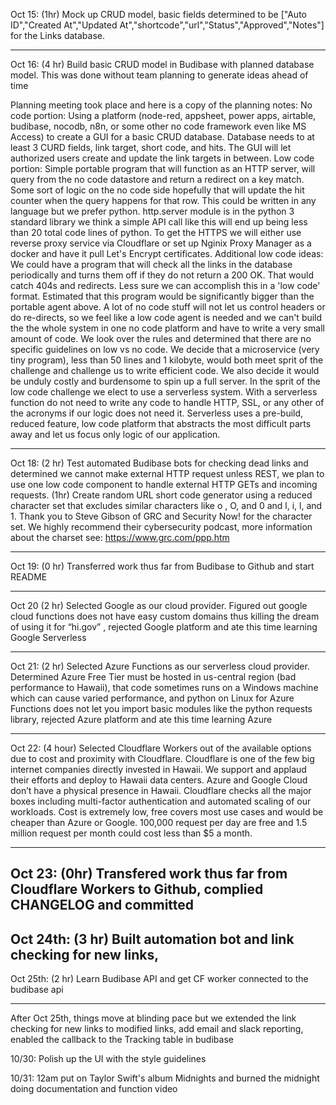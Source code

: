 Oct 15: (1hr) Mock up CRUD model, basic fields determined to be ["Auto ID","Created At","Updated At","shortcode","url","Status","Approved","Notes"] for the Links database.

-----------------

Oct 16: (4 hr) Build basic CRUD model in Budibase with planned database model. This was done without team planning to generate ideas ahead of time
 
Planning meeting took place and here is a copy of the planning notes: 
No code portion: Using a platform (node-red, appsheet, power apps, airtable, budibase, nocodb, n8n, or some other no code framework even like MS Access) to create a GUI for a basic CRUD database. Database needs to at least 3 CURD fields, link target, short code, and hits. The GUI will let authorized users create and update the link targets in between.
Low code portion: Simple portable program that will function as an HTTP server, will query from the no code datastore and return a redirect on a key match. Some sort of logic on the no code side hopefully that will update the hit counter when the query happens for that row. This could be written in any language but we prefer python. http.server module is in the python 3 standard library we think a simple API call like this will end up being less than 20 total code lines of python.
To get the HTTPS we will either use reverse proxy service via Cloudflare or set up Nginix Proxy Manager as a docker and have it pull Let's Encrypt certificates.
Additional low code ideas: We could have a program that will check all the links in the database periodically and turns them off if they do not return a 200 OK. That would catch 404s and redirects. Less sure we can accomplish this in a 'low code' format. Estimated that this program would be significantly bigger than the portable agent above.
A lot of no code stuff will not let us control headers or do re-directs, so we feel like a low code agent is needed and we can't build the the whole system in one no code platform and have to write a very small amount of code.
We look over the rules and determined that there are no specific guidelines on low vs no code. We decide that a microservice (very tiny program), less than 50 lines and 1 kilobyte, would both meet sprit of the challenge and challenge us to write efficient code. We also decide it would be unduly costly and burdensome to spin up a full server. In the sprit of the low code challenge we elect to use a serverless system. With a serverless function do not need to write any code to handle HTTP, SSL, or any other of the acronyms if our logic does not need it. Serverless uses a pre-build, reduced feature, low code platform that abstracts the most difficult parts away and let us focus only logic of our application.

-----------------

Oct 18: (2 hr) Test automated Budibase bots  for checking dead links and determined we cannot make external HTTP request unless REST, we plan to use one low code component to handle external HTTP GETs and incoming requests. 
(1hr) Create random URL short code generator using a reduced character set that excludes similar characters like o , O, and 0 and l, i, l, and 1. Thank you to Steve Gibson of GRC and Security Now! for the character set. We highly recommend their cybersecurity podcast, more information about the charset see: https://www.grc.com/ppp.htm

-----------------

Oct 19: (0 hr) Transferred work thus far from Budibase to Github and start README

-----------------

Oct 20 (2 hr) Selected Google as our cloud provider. Figured out google cloud functions does not have easy custom domains thus killing the dream of using it for “hi.gov” , rejected Google platform and ate this time learning Google Serverless 

-----------------

Oct 21: (2 hr) Selected Azure Functions as our serverless cloud provider. Determined Azure Free Tier must be hosted in us-central region (bad performance to Hawaii), that code sometimes runs on a Windows machine which can cause varied performance, and python on Linux for Azure Functions does not let you import basic modules like the python requests library, rejected Azure platform and ate this time learning Azure

-----------------

Oct 22: (4 hour) Selected Cloudflare Workers out of the available options due to cost and proximity with Cloudflare. Cloudflare is one of the few big internet companies directly invested in Hawaii. We support and applaud their efforts and deploy to Hawaii data centers. Azure and Google Cloud don’t have a physical presence in Hawaii. Cloudflare checks all the major boxes including multi-factor authentication and automated scaling of our workloads. 
Cost is extremely low, free covers most use cases and would be cheaper than Azure or Google. 100,000 request per day are free and 1.5 million request per month could cost less than $5 a month. 

-----------------

Oct 23: (0hr) Transfered work thus far from Cloudflare Workers to Github, complied CHANGELOG and committed
---

Oct 24th: (3 hr) Built automation bot and link checking for new links,
----

Oct 25th: (2 hr) Learn Budibase API and get CF worker connected to the budibase api

---

After Oct 25th, things move at blinding pace but we extended the link checking for new links to modified links, add email and slack reporting, enabled the callback to the Tracking table in budibase


10/30: Polish up the UI with the style guidelines 

10/31: 12am put on Taylor Swift's album Midnights and burned the midnight doing documentation and function video
